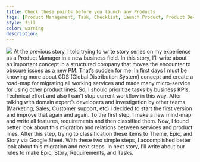 ```yaml
---
title: Check these points before you launch any Products
tags: [Product Management, Task, Checklist, Launch Product, Product Development]
style: fill
color: warning
description:
---
```

![](https://ahmadi.pm/assets/imgpsts/mp900405500.jpg)
At the previous story, I told trying to write story series on my experience as a Product Manager in a new business field.
In this story, I’ll write about an important concept in a structured company that moves the encounter to obscure issues as a new PM.
That’s sudden for me. In first days I must be knowing more about GDS (Global Distribution System) concept and create a road-map for migrating all working services and made many micro-service for using other product lines. So, I should prioritize tasks by business KPIs, Technical effort and also I can’t stop current workflow in this way.
After talking with domain expert’s developers and investigation by other teams (Marketing, Sales, Customer support, etc) I decided to start the first version and improve that again and again.
To the first step, I make a new mind-map and write all features, requirements and then classified them. Now, I found better look about this migration and relations between services and product lines. After this step, trying to classification these items to Theme, Epic, and Story via Google Sheet.
With these two simple steps, I accomplished better look about this migration and next steps.
In next story, I’ll write about our rules to make Epic, Story, Requirements, and Tasks.
